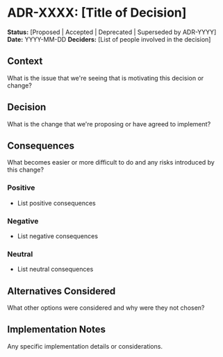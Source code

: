 # ADR-XXXX: [Title of Decision]

**Status:** [Proposed | Accepted | Deprecated | Superseded by ADR-YYYY]
**Date:** YYYY-MM-DD
**Deciders:** [List of people involved in the decision]

## Context

What is the issue that we're seeing that is motivating this decision or change?

## Decision

What is the change that we're proposing or have agreed to implement?

## Consequences

What becomes easier or more difficult to do and any risks introduced by this change?

### Positive
- List positive consequences

### Negative
- List negative consequences

### Neutral
- List neutral consequences

## Alternatives Considered

What other options were considered and why were they not chosen?

## Implementation Notes

Any specific implementation details or considerations.
